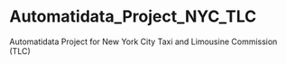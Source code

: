 # Automatidata_Project_NYC_TLC
 Automatidata Project for New York City Taxi and Limousine Commission (TLC)
